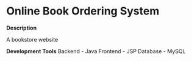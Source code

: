 # Online Book Ordering System 

**Description**

A bookstore website 

**Development Tools**
Backend - Java 
Frontend - JSP 
Database - MySQL
